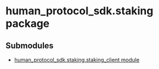 # human_protocol_sdk.staking package

## Submodules

* [human_protocol_sdk.staking.staking_client module](human_protocol_sdk.staking.staking_client.md)
